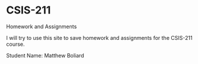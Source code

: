 # CSIS-211
Homework and Assignments

I will try to use this site to save homework and assignments for the CSIS-211 course.  

Student Name:  Matthew Boliard
